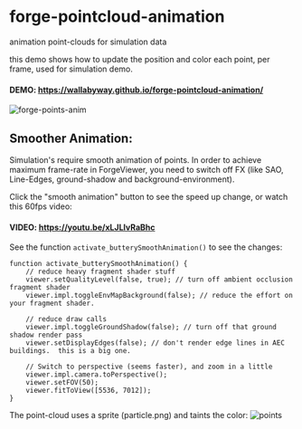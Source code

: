 # forge-pointcloud-animation
animation point-clouds for simulation data

this demo shows how to update the position and color each point, per frame, used for simulation demo.

#### DEMO:  https://wallabyway.github.io/forge-pointcloud-animation/


![forge-points-anim](https://user-images.githubusercontent.com/440241/88244256-1e858580-cc48-11ea-9729-3feac3df0912.gif)


## Smoother Animation:

Simulation's require smooth animation of points.  In order to achieve maximum frame-rate in ForgeViewer, you need to switch off FX (like SAO, Line-Edges, ground-shadow and background-environment).

Click the "smooth animation" button to see the speed up change, or watch this 60fps video:


#### VIDEO: https://youtu.be/xLJLIvRaBhc

See the function `activate_butterySmoothAnimation()` to see the changes:

```
function activate_butterySmoothAnimation() {
    // reduce heavy fragment shader stuff
    viewer.setQualityLevel(false, true); // turn off ambient occlusion fragment shader
    viewer.impl.toggleEnvMapBackground(false); // reduce the effort on your fragment shader.

    // reduce draw calls
    viewer.impl.toggleGroundShadow(false); // turn off that ground shadow render pass
    viewer.setDisplayEdges(false); // don't render edge lines in AEC buildings.  this is a big one.

    // Switch to perspective (seems faster), and zoom in a little
    viewer.impl.camera.toPerspective();
    viewer.setFOV(50);
    viewer.fitToView([5536, 7012]);
}
```


The point-cloud uses a sprite (particle.png) and taints the color:
![points](https://user-images.githubusercontent.com/440241/88243455-4c1cff80-cc45-11ea-91e1-de1d74faae44.jpg)

